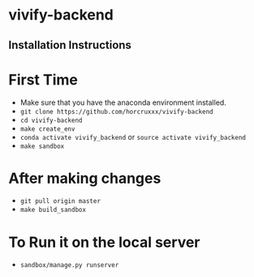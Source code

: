 # vivify-backend

## Installation Instructions

# First Time
- Make sure that you have the anaconda environment installed.
- `git clone https://github.com/horcruxxx/vivify-backend`
- `cd vivify-backend`
- `make create_env`
- `conda activate vivify_backend` or `source activate vivify_backend`
- `make sandbox`

# After making changes

- `git pull origin master`
- `make build_sandbox`

# To Run it on the local server

- `sandbox/manage.py runserver`
